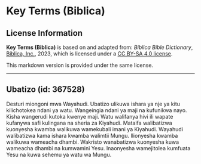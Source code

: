 # Key Terms (Biblica)

## License Information

**Key Terms (Biblica)** is based on and adapted from: _Biblica Bible Dictionary_, [Biblica, Inc.](https://www.biblica.com/), 2023, which is licensed under a [CC BY-SA 4.0 license](https://creativecommons.org/licenses/by-sa/4.0/legalcode.en).

This markdown version is provided under the same license.



--------------------------------

## Ubatizo (id: 367528)

Desturi miongoni mwa Wayahudi. Ubatizo ulikuwa ishara ya nje ya kitu kilichotokea ndani ya watu. Wangeingia ndani ya maji na kufunikwa nayo. Kisha wangerudi kutoka kwenye maji. Watu walifanya hivi ili wapate kufanywa safi kulingana na sheria za Kiyahudi. Mataifa walibatizwa kuonyesha kwamba walikuwa wamekubali imani ya Kiyahudi. Wayahudi walibatizwa kama ishara kwamba walimtii Mungu. Ilionyesha kwamba walikuwa wameacha dhambi. Wakristo wanabatizwa kuonyesha kuwa wameacha dhambi na kumwamini Yesu. Inaonyesha wamejitolea kumfuata Yesu na kuwa sehemu ya watu wa Mungu.


